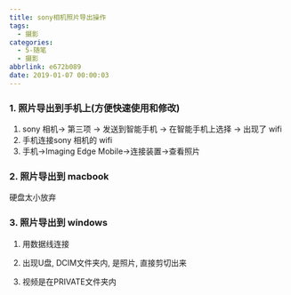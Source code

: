 ```yaml
---
title: sony相机照片导出操作
tags:
  - 摄影
categories:
  - 5-随笔
  - 摄影
abbrlink: e672b089
date: 2019-01-07 00:00:03
---
```




### 1. 照片导出到手机上(方便快速使用和修改)

1. sony 相机-> 第三项 -> 发送到智能手机 -> 在智能手机上选择 -> 出现了 wifi
2. 手机连接sony 相机的 wifi
3. 手机->Imaging Edge Mobile->连接装置->查看照片

<!-- more -->

### 2. 照片导出到 macbook

硬盘太小放弃



### 3. 照片导出到 windows

1. 用数据线连接

2. 出现U盘, DCIM文件夹内, 是照片, 直接剪切出来

3. 视频是在PRIVATE文件夹内
